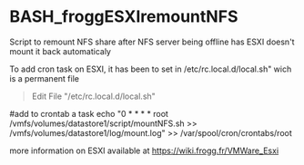 # BASH_froggESXIremountNFS
Script to remount NFS share after NFS server being offline has ESXI doesn't mount it back automaticaly


To add cron task on ESXI, it has been to set in /etc/rc.local.d/local.sh" wich is a permanent file

> Edit File "/etc/rc.local.d/local.sh" 

#add to crontab a task
echo "0 * * * * root /vmfs/volumes/datastore1/script/mountNFS.sh >> /vmfs/volumes/datastore1/log/mount.log" >> /var/spool/cron/crontabs/root


more information on ESXI available at https://wiki.frogg.fr/VMWare_Esxi
